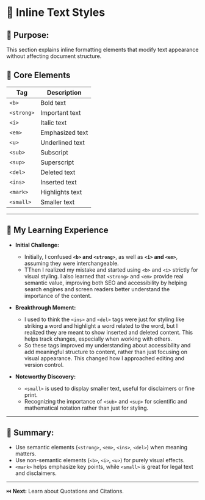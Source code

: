 # 🎨 Inline Text Styles

## 🎯 Purpose:

This section explains inline formatting elements that modify text appearance without affecting document structure.

## 📑 Core Elements

| **Tag**    | **Description**                                                                |
| ---------- | ---------------------------------------------------------------------- |
| `<b>`      | Bold text                                               |
| `<strong>` | Important text                                         |
| `<i>`      | Italic text                                            |
| `<em>`     | Emphasized text                                      |
| `<u>`      | Underlined text                                                        |
| `<sub>`    | Subscript                                                 |
| `<sup>`    | Superscript                                                |
|  `<del>`   | Deleted text       |
| `<ins>`    | Inserted text   |
| `<mark>`   | Highlights text                                                        |
| `<small>`  | Smaller text |

---

## 🚀 My Learning Experience

- **Initial Challenge:**

  - Initially, I confused **`<b>` and `<strong>`**, as well as **`<i>` and `<em>`**, assuming they were interchangeable.
  - TThen I realized my mistake and started using `<b>` and `<i>` strictly for visual styling. I also learned that `<strong>` and `<em>` provide real semantic value, improving both SEO and accessibility by helping search engines and screen readers better understand the importance of the content.

- **Breakthrough Moment:**

  - I used to think the `<ins>` and `<del>` tags were just for styling like striking a word and highlight a word related to the word, but I realized they are meant to show inserted and deleted content. This helps track changes, especially when working with others.
  - So these tags improved my understanding about accessibility and add meaningful structure to content, rather than just focusing on visual appearance. This changed how I approached editing and version control.

- **Noteworthy Discovery:**
  - `<small>` is used to display smaller text, useful for disclaimers or fine print.
  - Recognizing the importance of `<sub>` and `<sup>` for scientific and mathematical notation rather than just for styling.

---

## 🔑 Summary:

- Use semantic elements (`<strong>`, `<em>`, `<ins>`, `<del>`) when meaning matters.
- Use non-semantic elements (`<b>`, `<i>`, `<u>`) for purely visual effects.
- `<mark>` helps emphasize key points, while `<small>` is great for legal text and disclaimers.


---

⏭️ **Next:** Learn about Quotations and Citations.